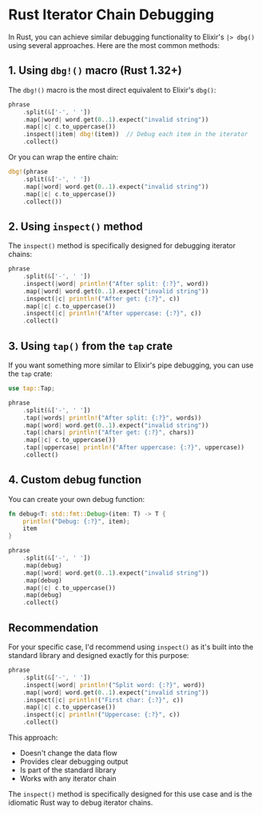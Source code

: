 # Rust Iterator Chain Debugging

In Rust, you can achieve similar debugging functionality to Elixir's `|> dbg()` using several approaches. Here are the most common methods:

## 1. Using `dbg!()` macro (Rust 1.32+)

The `dbg!()` macro is the most direct equivalent to Elixir's `dbg()`:

```rust
phrase
    .split(&['-', ' '])
    .map(|word| word.get(0..1).expect("invalid string"))
    .map(|c| c.to_uppercase())
    .inspect(|item| dbg!(item))  // Debug each item in the iterator
    .collect()
```

Or you can wrap the entire chain:

```rust
dbg!(phrase
    .split(&['-', ' '])
    .map(|word| word.get(0..1).expect("invalid string"))
    .map(|c| c.to_uppercase())
    .collect())
```

## 2. Using `inspect()` method

The `inspect()` method is specifically designed for debugging iterator chains:

```rust
phrase
    .split(&['-', ' '])
    .inspect(|word| println!("After split: {:?}", word))
    .map(|word| word.get(0..1).expect("invalid string"))
    .inspect(|c| println!("After get: {:?}", c))
    .map(|c| c.to_uppercase())
    .inspect(|c| println!("After uppercase: {:?}", c))
    .collect()
```

## 3. Using `tap()` from the `tap` crate

If you want something more similar to Elixir's pipe debugging, you can use the `tap` crate:

```rust
use tap::Tap;

phrase
    .split(&['-', ' '])
    .tap(|words| println!("After split: {:?}", words))
    .map(|word| word.get(0..1).expect("invalid string"))
    .tap(|chars| println!("After get: {:?}", chars))
    .map(|c| c.to_uppercase())
    .tap(|uppercase| println!("After uppercase: {:?}", uppercase))
    .collect()
```

## 4. Custom debug function

You can create your own debug function:

```rust
fn debug<T: std::fmt::Debug>(item: T) -> T {
    println!("Debug: {:?}", item);
    item
}

phrase
    .split(&['-', ' '])
    .map(debug)
    .map(|word| word.get(0..1).expect("invalid string"))
    .map(debug)
    .map(|c| c.to_uppercase())
    .map(debug)
    .collect()
```

## Recommendation

For your specific case, I'd recommend using `inspect()` as it's built into the standard library and designed exactly for this purpose:

```rust
phrase
    .split(&['-', ' '])
    .inspect(|word| println!("Split word: {:?}", word))
    .map(|word| word.get(0..1).expect("invalid string"))
    .inspect(|c| println!("First char: {:?}", c))
    .map(|c| c.to_uppercase())
    .inspect(|c| println!("Uppercase: {:?}", c))
    .collect()
```

This approach:
- Doesn't change the data flow
- Provides clear debugging output
- Is part of the standard library
- Works with any iterator chain

The `inspect()` method is specifically designed for this use case and is the idiomatic Rust way to debug iterator chains.
